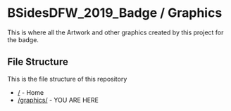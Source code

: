 # BSidesDFW_2019_Badge / Graphics

This is where all the Artwork and other graphics created by this project for the badge.

## File Structure

This is the file structure of this repository

* [/](/README.md) - Home
* [/graphics/](/graphics/) - YOU ARE HERE
